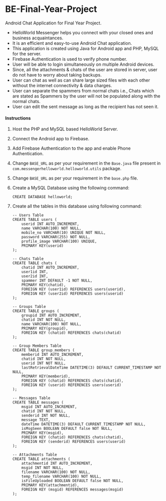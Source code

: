 # BE-Final-Year-Project
Android Chat Application for Final Year Project.

* HelloWorld Messenger helps you connect with your closed ones and business acquaintances.
* It is an efficient and easy-to-use Android Chat application.
* This application is created using Java for Android app and PHP, MySQL for the server.
* Firebase Authentication is used to verify phone number.
* User will be able to login simultaneously on multiple Android devices.
* Since, all the attachments & chats of the user are stored in server, user do not have to worry about taking backups.
* User can chat as well as can share large sized files with each other without the internet connectivity & data charges.
* User can separate the spammers from normal chats i.e., Chats which are stated as Spammers by the user will not be populated along with the normal chats.
* User can edit the sent message as long as the recipient has not seen it.

#### Instructions
1. Host the PHP and MySQL based HelloWorld Server.

2. Connect the Android app to Firebase.

3. Add Firebase Authentication to the app and enable Phone Authentication.

4. Change `BASE_URL` as per your requirement in the `Base.java` file present in `com.messengerhelloworld.helloworld.utils` package.

5. Change `BASE_URL` as per your requirement in the `base.php` file.

6. Create a MySQL Database using the following command:
	```
	CREATE DATABASE helloworld;
	```

7. Create all the tables in this database using following command:
	```
	-- Users Table
	CREATE TABLE users (
		userid INT AUTO_INCREMENT,
		name VARCHAR(100) NOT NULL,
		mobile_no VARCHAR(10) UNIQUE NOT NULL,
		password VARCHAR(255) NOT NULL,
		profile_image VARCHAR(100) UNIQUE,
		PRIMARY KEY(userid)
	);
	```

	```
	-- Chats Table
	CREATE TABLE chats (
		chatid INT AUTO_INCREMENT,
		user1id INT,
		user2id INT,
		spammer INT DEFAULT -1 NOT NULL,
		PRIMARY KEY(chatid),
		FOREIGN KEY (user1id) REFERENCES users(userid),
		FOREIGN KEY (user2id) REFERENCES users(userid)
	);
	```
	
	```
	-- Groups Table
	CREATE TABLE groups (
		groupid INT AUTO_INCREMENT,
		chatid INT NOT NULL,
		name VARCHAR(100) NOT NULL,
		PRIMARY KEY(groupid),
		FOREIGN KEY (chatid) REFERENCES chats(chatid)
	);
	```

	```
	-- Group Members Table
	CREATE TABLE group_members (
		memberid INT AUTO_INCREMENT,
		chatid INT NOT NULL,
		userid INT NOT NULL,
		lastRetrievalDateTime DATETIME(3) DEFAULT CURRENT_TIMESTAMP NOT NULL,
		PRIMARY KEY(memberid),
		FOREIGN KEY (chatid) REFERENCES chats(chatid),
		FOREIGN KEY (userid) REFERENCES users(userid)
	);
	```

	```
	-- Messages Table
	CREATE TABLE messages (
		msgid INT AUTO_INCREMENT,
		chatid INT NOT NULL,
		senderid INT NOT NULL,
		message TEXT,
		dateTime DATETIME(3) DEFAULT CURRENT_TIMESTAMP NOT NULL,
		isMsgSeen BOOLEAN DEFAULT false NOT NULL,
		PRIMARY KEY(msgid),
		FOREIGN KEY (chatid) REFERENCES chats(chatid),
		FOREIGN KEY (senderid) REFERENCES users(userid)
	);
	```

	```
	-- Attachments Table
	CREATE TABLE attachments (
		attachmentid INT AUTO_INCREMENT,
		msgid INT NOT NULL,
		filename VARCHAR(100) NOT NULL,
		temp_filename VARCHAR(100) NOT NULL,
		isFileUploaded BOOLEAN DEFAULT false NOT NULL,
		PRIMARY KEY(attachmentid),
		FOREIGN KEY (msgid) REFERENCES messages(msgid)
	);
	```
